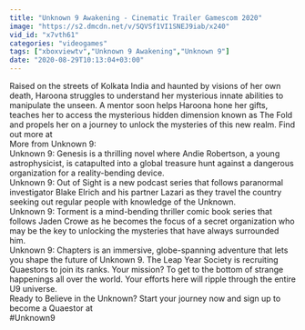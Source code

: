 ```yaml
---
title: "Unknown 9 Awakening - Cinematic Trailer Gamescom 2020"
image: "https://s2.dmcdn.net/v/SQVSf1VI1SNEJ9iab/x240"
vid_id: "x7vth61"
categories: "videogames"
tags: ["xboxviewtv","Unknown 9 Awakening","Unknown 9"]
date: "2020-08-29T10:13:04+03:00"
---
```

Raised on the streets of Kolkata India and haunted by visions of her own death, Haroona struggles to understand her mysterious innate abilities to manipulate the unseen. A mentor soon helps Haroona hone her gifts, teaches her to access the mysterious hidden dimension known as The Fold and propels her on a journey to unlock the mysteries of this new realm. Find out more at   <br>More from Unknown 9:  <br>Unknown 9: Genesis is a thrilling novel where Andie Robertson, a young astrophysicist, is catapulted into a global treasure hunt against a dangerous organization for a reality-bending device.    <br>Unknown 9: Out of Sight is a new podcast series that follows paranormal investigator Blake Elrich and his partner Lazari as they travel the country seeking out regular people with knowledge of the Unknown.  <br>Unknown 9: Torment is a mind-bending thriller comic book series that follows Jaden Crowe as he becomes the focus of a secret organization who may be the key to unlocking the mysteries that have always surrounded him.  <br>Unknown 9: Chapters is an immersive, globe-spanning adventure that lets you shape the future of Unknown 9. The Leap Year Society is recruiting Quaestors to join its ranks. Your mission? To get to the bottom of strange happenings all over the world. Your efforts here will ripple through the entire U9 universe.  <br>Ready to Believe in the Unknown? Start your journey now and sign up to become a Quaestor at   <br>#Unknown9
